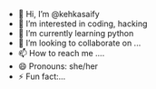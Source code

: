 - 👋 Hi, I’m @kehkasaify
- 👀 I’m interested in coding, hacking
- 🌱 I’m currently learning python
- 💞️ I’m looking to collaborate on ...
- 📫 How to reach me ....
- 😄 Pronouns: she/her
- ⚡ Fun fact:...

<!---
kehkasaify/kehkasaify is a ✨ special ✨ repository because its `README.md` (this file) appears on your GitHub profile.
You can click the Preview link to take a look at your changes.
--->
